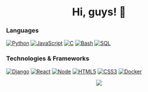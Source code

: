<h1 align="center">Hi, guys! 👋 </h1> 
   
 
### Languages
[![Python](https://img.shields.io/badge/python-black?style=for-the-badge&logo=python)](https://github.com/smikayel)
[![JavaScript](https://img.shields.io/badge/javascript-black?style=for-the-badge&logo=javascript)](https://github.com/smikayel)
[![C](https://img.shields.io/badge/c-black?style=for-the-badge&logo=c)](https://github.com/smikayel)
[![Bash](https://img.shields.io/badge/bash-black?style=for-the-badge&logo=gnu-bash&logoColor=white)](https://github.com/smikayel)
[![SQL](https://img.shields.io/badge/sql-black?style=for-the-badge&logo=mysql)](https://github.com/smikayel)
 
### Technologies & Frameworks
[![Django](https://img.shields.io/badge/django-black?style=for-the-badge&logo=django)](https://github.com/smikayel)
[![React](https://img.shields.io/badge/react-black?style=for-the-badge&logo=react)](https://github.com/smikayel)
[![Node](https://img.shields.io/badge/node-black?style=for-the-badge&logo=Node)](https://github.com/smikayel)
[![HTML5](https://img.shields.io/badge/html5-black?style=for-the-badge&logo=html5)](https://github.com/smikayel)
[![CSS3](https://img.shields.io/badge/css3-black?style=for-the-badge&logo=css3)](https://github.com/smikayel)
[![Docker](https://img.shields.io/badge/docker-black?style=for-the-badge&logo=docker)](https://github.com/smikayel)



<p align="center">
  <a href="https://github.com/smikayel">
    <img src="https://komarev.com/ghpvc/?username=wervlad&color=blue&style=flat)" />
  </a>
</p>



<!--

- 🔭 I’m currently working on ...
- 🌱 I’m currently learning ...
- 👯 I’m looking to collaborate on ...
- 🤔 I’m looking for help with ...
- 💬 Ask me about ...
- 📫 How to reach me: ...
- 😄 Pronouns: ...
- ⚡ Fun fact: ...
-->


